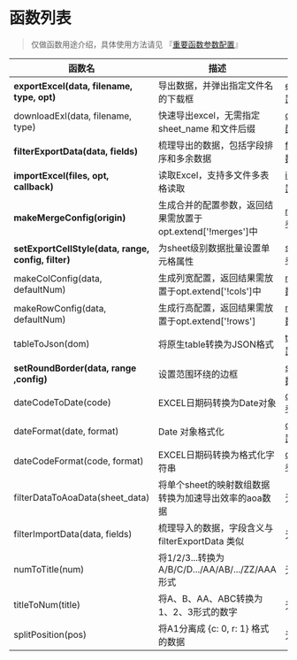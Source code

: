 # 函数列表

> 仅做函数用途介绍，具体使用方法请见 『[重要函数参数配置](http://excel.wj2015.com/_book/docs/重要函数参数配置.md)』

| 函数名                                              | 描述                                                        | 索引                                                         |
| --------------------------------------------------- | ----------------------------------------------------------- | ------------------------------------------------------------ |
| **exportExcel(data, filename, type, opt)**          | 导出数据，并弹出指定文件名的下载框                          | [exportExcel参数配置](http://excel.wj2015.com/_book/docs/重要函数参数配置.md#exportexcel%E5%8F%82%E6%95%B0%E9%85%8D%E7%BD%AE) |
| downloadExl(data, filename, type)                   | 快速导出excel，无需指定 sheet_name 和文件后缀               | [downloadExl参数配置](http://excel.wj2015.com/_book/docs/重要函数参数配置.md#downloadexl%E5%8F%82%E6%95%B0%E9%85%8D%E7%BD%AE) |
| **filterExportData(data, fields)**                  | 梳理导出的数据，包括字段排序和多余数据                      | [filterExportData参数配置](http://excel.wj2015.com/_book/docs/重要函数参数配置.md#filterexportdata%E5%8F%82%E6%95%B0%E9%85%8D%E7%BD%AE) |
| **importExcel(files, opt, callback)**               | 读取Excel，支持多文件多表格读取                             | [importExcel参数配置](http://excel.wj2015.com/_book/docs/重要函数参数配置.md#importexcel%E5%8F%82%E6%95%B0%E9%85%8D%E7%BD%AE) |
| **makeMergeConfig(origin)**                         | 生成合并的配置参数，返回结果需放置于opt.extend['!merges']中 | [makeMergeConfig参数配置](http://excel.wj2015.com/_book/docs/重要函数参数配置.md#makemergeconfig%E5%8F%82%E6%95%B0%E9%85%8D%E7%BD%AE) |
| **setExportCellStyle(data, range, config, filter)** | 为sheet级别数据批量设置单元格属性                           | [setExportCellStyle参数配置](http://excel.wj2015.com/_book/docs/重要函数参数配置.md#setExportCellStyle%E5%8F%82%E6%95%B0%E9%85%8D%E7%BD%AE) |
| makeColConfig(data, defaultNum)                     | 生成列宽配置，返回结果需放置于opt.extend['!cols']中         | [makeColConfig参数配置](http://excel.wj2015.com/_book/docs/重要函数参数配置.md#makecolconfig%E5%8F%82%E6%95%B0%E9%85%8D%E7%BD%AE) |
| makeRowConfig(data, defaultNum)                     | 生成行高配置，返回结果需放置于opt.extend['!rows']           | [makeRowConfig参数配置](http://excel.wj2015.com/_book/docs/重要函数参数配置.md#makerowconfig%E5%8F%82%E6%95%B0%E9%85%8D%E7%BD%AE) |
| tableToJson(dom)                                    | 将原生table转换为JSON格式                                   | [tableToJson参数配置](http://excel.wj2015.com/_book/docs/重要函数参数配置.md#tabletojson%E5%8F%82%E6%95%B0%E9%85%8D%E7%BD%AE) |
| **setRoundBorder(data, range ,config)**             | 设置范围环绕的边框                                          | [setRoundBorder参数配置](http://excel.wj2015.com/_book/docs/重要函数参数配置.md#setRoundBorder%E5%8F%82%E6%95%B0%E9%85%8D%E7%BD%AE) |
| dateCodeToDate(code)                                | EXCEL日期码转换为Date对象                                   | [dateCodeToDate参数配置](http://excel.wj2015.com/_book/docs/重要函数参数配置.md#dateCodeToDate%E5%8F%82%E6%95%B0%E9%85%8D%E7%BD%AE) |
| dateFormat(date, format)                            | Date 对象格式化                                             | [dateFormat参数配置](http://excel.wj2015.com/_book/docs/重要函数参数配置.md#dateFormat%E5%8F%82%E6%95%B0%E9%85%8D%E7%BD%AE) |
| dateCodeFormat(code, format)                        | EXCEL日期码转换为格式化字符串                               | [dateCodeFormat参数配置](http://excel.wj2015.com/_book/docs/重要函数参数配置.md#dateCodeFormat%E5%8F%82%E6%95%B0%E9%85%8D%E7%BD%AE) |
| filterDataToAoaData(sheet_data)                     | 将单个sheet的映射数组数据转换为加速导出效率的aoa数据        | 无                                                           |
| filterImportData(data, fields)                      | 梳理导入的数据，字段含义与 filterExportData 类似            | 无                                                           |
| numToTitle(num)                                     | 将1/2/3...转换为A/B/C/D.../AA/AB/.../ZZ/AAA形式             | 无                                                           |
| titleToNum(title)                                   | 将A、B、AA、ABC转换为 1、2、3形式的数字                     | 无                                                           |
| splitPosition(pos)                                  | 将A1分离成 {c: 0, r: 1} 格式的数据                          | 无                                                           |